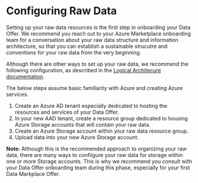 # Configuring Raw Data


Setting up your raw data resources is the first step in onboarding your Data Offer. We recommend you reach out to your Azure Marketplace onboarding team for a conversation about your raw data structure and information architecture, so that you can establish a sustainable strucutre and conventions for your raw data from the very beginning.

Although there are other ways to set up your raw data, we recommend the following configuration, as described in the [Logical Architecure documentation](./Architecture.md).

The below steps assume basic familiarity with Azure and creating Azure services.

1. Create an Azure AD tenant especially dedicated to hosting the resources and services of your Data Offer.
1. In your new AAD tenant, create a resource group dedicated to housing Azure Storage accounts that will contain your raw data.
1. Create an Azure Storage account within your raw data resource group.
1. Upload data into your new Azure Storage account.

**Note:** Although this is the recommended approach to organizing your raw data, there are many ways to confiigure your raw data for storage within one or more Storage accounts. This is why we recommend you consult with your Data Offer onboarding team during this phase, especially for your first Data Markplace Offer.